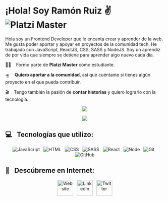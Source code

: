 # ¡Hola! Soy Ramón Ruiz ✌️  ![Platzi Master](https://img.shields.io/badge/Platzi%20Master-C8-95ca3e)

Hola soy un Frontend Developer que le encanta crear y aprender de la web. Me gusta poder aportar y apoyar en proyectos de la comunidad tech. He trabajado con JavaScript, ReactJS, CSS, SASS y NodeJS. Soy un aprendiz de por vida que siempre se detiene para aprender algo nuevo cada día.


👨‍🚀 &nbsp;&nbsp; Formo parte de **Platzi Master** como estudiante. 

🛸 &nbsp;&nbsp; **Quiero aportar a la comunidad**, así que cuéntame si tienes algún proyecto en el que pueda contribuir.

🎬 &nbsp;&nbsp; Tengo también la pasión de **contar historias** y quiero lograrlo con la tecnología. 

<p align="center">
  <img align="" src="https://github-readme-stats.vercel.app/api?username=ramonruizdev&count_private=true&show_icons=true&title_color=ee2b47&icon_color=ee2b47&text_color=ffffff&bg_color=000000&border_radius=10&hide_border=true)](https://github.com/anuraghazra/github-readme-stats)" />
</p>
<p align="center">
  <img align="" src="https://visitor-badge.laobi.icu/badge?page_id=ramonruizdev.ramonruizdev" />
</p>


## 💻 &nbsp;&nbsp;Tecnologías que utilizo:
<p align="center">
   <img src="https://img.shields.io/badge/JavaScript-323330?style=for-the-badge&logo=javascript&logoColor=F7DF1E" alt="JavaScript" />&nbsp;&nbsp;
  <img src="https://img.shields.io/badge/HTML5-E34F26?style=for-the-badge&logo=html5&logoColor=white" alt="HTML" />&nbsp;&nbsp;
  <img src="https://img.shields.io/badge/CSS3-1572B6?style=for-the-badge&logo=css3&logoColor=white" alt="CSS" />&nbsp;&nbsp;
  <img src="https://img.shields.io/badge/Sass-CC6699?style=for-the-badge&logo=sass&logoColor=white" alt="SASS" />&nbsp;&nbsp;
  <img src="https://img.shields.io/badge/React-20232A?style=for-the-badge&logo=react&logoColor=61DAFB" alt="React" />&nbsp;&nbsp;
  <img src="https://img.shields.io/badge/Node.js-43853D?style=for-the-badge&logo=node.js&logoColor=white" alt="Node" />&nbsp;&nbsp;
  <img src="https://img.shields.io/badge/Git-F05032?style=for-the-badge&logo=git&logoColor=white" alt="Git" />&nbsp;&nbsp;
  <img src="https://img.shields.io/badge/github%20-%23000.svg?&style=for-the-badge&logo=github&logoColor=white" alt="GitHub" />
</p>

## 🔬 &nbsp;&nbsp;Descúbreme en Internet:
<p align="center">
  <a href="https://ramonruiz.me" target="_blank"><img width="50" alt="Website" title="Website" align="center"    src="https://firebasestorage.googleapis.com/v0/b/ramonruizdev.appspot.com/o/Icons%2Flogo.svg?alt=media&token=2f30006f-b94d-44e4-8681-9d20aaf3406a" /></a>&nbsp;&nbsp;
  <a href="https://www.linkedin.com/in/ramonruizrocha/" target="_blank"><img width="50" alt="Linkedin" title="Linkedin" align="center"        src="https://firebasestorage.googleapis.com/v0/b/ramonruizdev.appspot.com/o/Icons%2FLinkedin.svg?alt=media&token=32a6f202-63b9-467f-9e5a-1c3588f0290d"/></a>&nbsp;&nbsp;
  <a href="https://twitter.com/ramonruizdev" target="_blank"><img width="50" alt="Twitter" title="Twitter" align="center"    src="https://firebasestorage.googleapis.com/v0/b/ramonruizdev.appspot.com/o/Icons%2FTwitter.svg?alt=media&token=c21af1e6-c919-4e68-8d86-0408246971e7" /></a>
</p>




